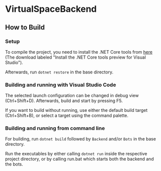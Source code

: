 # VirtualSpaceBackend

## How to Build

### Setup

To compile the project, you need to install the .NET Core tools from [here](https://www.microsoft.com/net/core#windowsvs2015) (The download labeled "Install the .NET Core tools preview for Visual Studio").

Afterwards, run `dotnet restore` in the base directory.

### Building and running with Visual Studio Code

The selected launch configuration can be changed in debug view (Ctrl+Shift+D). Afterwards, build and start by pressing F5.

If you want to build without running, use either the default build target (Ctrl+Shift+B), or select a target using the command palette.

### Building and running from command line

For building, run `dotnet build` followed by `Backend` and/or `Bots` in the base directory.

Run the executables by either calling `dotnet run` inside the respective project directory, or by calling run.bat which starts both the backend and the bots.